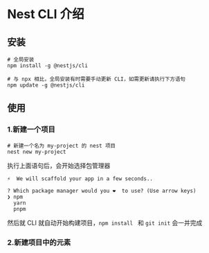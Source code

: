 <!--
 * @Author: TonyInBeijing
 * @Date: 2023-06-06 16:07:17
 * @LastEditors: TonyInBeijing
 * @LastEditTime: 2023-06-06 17:05:46
 * @FilePath: /notebook/nestjs-study/docs/1.NestCLI介绍.md
 * @Description: NestJS 笔记-1
 * 
-->
# Nest CLI 介绍

## 安装

```shell
# 全局安装
npm install -g @nestjs/cli 

# 与 npx 相比，全局安装有时需要手动更新 CLI，如需更新请执行下方语句
npm update -g @nestjs/cli 
```

## 使用
### 1.新建一个项目

```shell
# 新建一个名为 my-project 的 nest 项目
nest new my-project 
```
执行上面语句后，会开始选择包管理器
```shell
⚡  We will scaffold your app in a few seconds..

? Which package manager would you ❤️  to use? (Use arrow keys)
❯ npm 
  yarn 
  pnpm 
```
然后就 CLI 就自动开始构建项目，```npm install ``` 和 ```git init``` 会一并完成

### 2.新建项目中的元素
